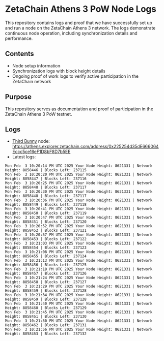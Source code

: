 # ZetaChain Athens 3 PoW Node Logs
This repository contains logs and proof that we have successfully set up and run a node on the ZetaChain Athens 3 network. The logs demonstrate continuous node operation, including synchronization details and performance.

## Contents
- Node setup information
- Synchronization logs with block height details
- Ongoing proof of work logs to verify active participation in the ZetaChain network

## Purpose
This repository serves as documentation and proof of participation in the ZetaChain Athens 3 PoW testnet.

## Logs

- [Third Bunny](https://thirdbunny.xyz/) node: https://athens.explorer.zetachain.com/address/0x225254d35dE666064Eccc5ce16eF1D8bF8D7b5EE
- Latest logs:
```
Mon Feb  3 10:20:14 PM UTC 2025 Your Node Height: 8621331 | Network Height: 8858446 | Blocks Left: 237115
Mon Feb  3 10:20:20 PM UTC 2025 Your Node Height: 8621331 | Network Height: 8858447 | Blocks Left: 237116
Mon Feb  3 10:20:25 PM UTC 2025 Your Node Height: 8621331 | Network Height: 8858448 | Blocks Left: 237117
Mon Feb  3 10:20:30 PM UTC 2025 Your Node Height: 8621331 | Network Height: 8858448 | Blocks Left: 237117
Mon Feb  3 10:20:36 PM UTC 2025 Your Node Height: 8621331 | Network Height: 8858449 | Blocks Left: 237118
Mon Feb  3 10:20:41 PM UTC 2025 Your Node Height: 8621331 | Network Height: 8858450 | Blocks Left: 237119
Mon Feb  3 10:20:47 PM UTC 2025 Your Node Height: 8621331 | Network Height: 8858451 | Blocks Left: 237120
Mon Feb  3 10:20:52 PM UTC 2025 Your Node Height: 8621331 | Network Height: 8858452 | Blocks Left: 237121
Mon Feb  3 10:20:57 PM UTC 2025 Your Node Height: 8621331 | Network Height: 8858453 | Blocks Left: 237122
Mon Feb  3 10:21:03 PM UTC 2025 Your Node Height: 8621331 | Network Height: 8858454 | Blocks Left: 237123
Mon Feb  3 10:21:08 PM UTC 2025 Your Node Height: 8621331 | Network Height: 8858455 | Blocks Left: 237124
Mon Feb  3 10:21:13 PM UTC 2025 Your Node Height: 8621331 | Network Height: 8858456 | Blocks Left: 237125
Mon Feb  3 10:21:18 PM UTC 2025 Your Node Height: 8621331 | Network Height: 8858457 | Blocks Left: 237126
Mon Feb  3 10:21:24 PM UTC 2025 Your Node Height: 8621331 | Network Height: 8858458 | Blocks Left: 237127
Mon Feb  3 10:21:29 PM UTC 2025 Your Node Height: 8621331 | Network Height: 8858459 | Blocks Left: 237128
Mon Feb  3 10:21:34 PM UTC 2025 Your Node Height: 8621331 | Network Height: 8858459 | Blocks Left: 237128
Mon Feb  3 10:21:40 PM UTC 2025 Your Node Height: 8621331 | Network Height: 8858460 | Blocks Left: 237129
Mon Feb  3 10:21:45 PM UTC 2025 Your Node Height: 8621331 | Network Height: 8858461 | Blocks Left: 237130
Mon Feb  3 10:21:50 PM UTC 2025 Your Node Height: 8621331 | Network Height: 8858462 | Blocks Left: 237131
Mon Feb  3 10:21:56 PM UTC 2025 Your Node Height: 8621331 | Network Height: 8858463 | Blocks Left: 237132
```
